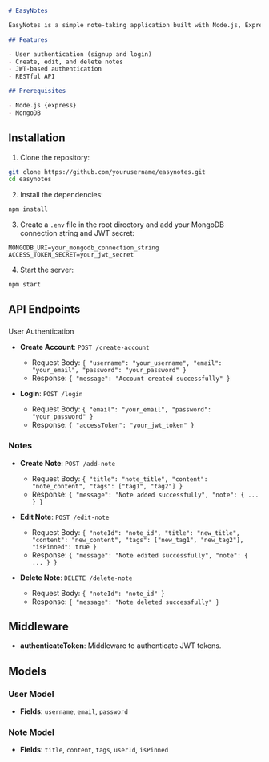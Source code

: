 ```markdown
# EasyNotes

EasyNotes is a simple note-taking application built with Node.js, Express, MongoDB, and React. It allows users to create, edit, and manage their notes.

## Features

- User authentication (signup and login)
- Create, edit, and delete notes
- JWT-based authentication
- RESTful API

## Prerequisites

- Node.js {express}
- MongoDB
```
## Installation

1. Clone the repository:

```sh
git clone https://github.com/yourusername/easynotes.git
cd easynotes
```

2. Install the dependencies:

```sh
npm install
```

3. Create a `.env` file in the root directory and add your MongoDB connection string and JWT secret:

```env
MONGODB_URI=your_mongodb_connection_string
ACCESS_TOKEN_SECRET=your_jwt_secret
```

4. Start the server:

```sh
npm start
```

## API Endpoints



###

 User Authentication

- **Create Account**: `POST /create-account`
  - Request Body: `{ "username": "your_username", "email": "your_email", "password": "your_password" }`
  - Response: `{ "message": "Account created successfully" }`

- **Login**: `POST /login`
  - Request Body: `{ "email": "your_email", "password": "your_password" }`
  - Response: `{ "accessToken": "your_jwt_token" }`

### Notes

- **Create Note**: `POST /add-note`
  - Request Body: `{ "title": "note_title", "content": "note_content", "tags": ["tag1", "tag2"] }`
  - Response: `{ "message": "Note added successfully", "note": { ... } }`

- **Edit Note**: `POST /edit-note`
  - Request Body: `{ "noteId": "note_id", "title": "new_title", "content": "new_content", "tags": ["new_tag1", "new_tag2"], "isPinned": true }`
  - Response: `{ "message": "Note edited successfully", "note": { ... } }`

- **Delete Note**: `DELETE /delete-note`
  - Request Body: `{ "noteId": "note_id" }`
  - Response: `{ "message": "Note deleted successfully" }`

## Middleware

- **authenticateToken**: Middleware to authenticate JWT tokens.

## Models

### User Model

- **Fields**: `username`, `email`, `password`

### Note Model

- **Fields**: `title`, `content`, `tags`, `userId`, `isPinned`
